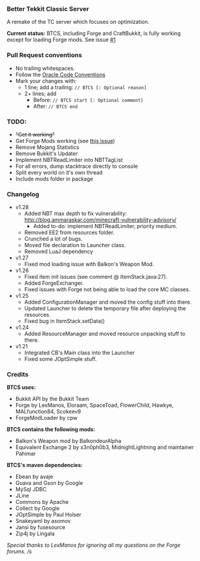 ### Better Tekkit Classic Server
A remake of the TC server which focuses on optimization.

__Current status:__ BTCS, including Forge and CraftBukkit, is fully working except for loading Forge mods. See issue [#1](/../../issues/1)

### Pull Request conventions
* No trailing whitespaces.
* Follow the [Oracle Code Conventions](http://www.oracle.com/technetwork/java/codeconvtoc-136057.html)
* Mark your changes with:
    * 1 line; add a trailing: `// BTCS [: Optional reason]`
    * 2+ lines; add
        * Before: `// BTCS start [: Optional comment]`
        * After: `// BTCS end`

### TODO:
- ~~"Get it working"~~
- Get Forge Mods working (see [this issue](https://github.com/hypothermic/BTCS/issues/1))
- Remove Mojang Statistics
- Remove Bukkit's Updater
- Implement NBTReadLimiter into NBTTagList
- For all errors, dump stacktrace directly to console
- Split every world on it's own thread
- Include mods folder in package

### Changelog
- v1.28
    - Added NBT max depth to fix vulnerability: http://blog.ammaraskar.com/minecraft-vulnerability-advisory/
        - Added to-do: implement NBTReadLimiter, priority medium.
    - Removed EE2 from resources folder.
    - Crunched a lot of bugs.
    - Moved file declaration to Launcher class.
    - Removed LuaJ dependency
- v1.27
    - Fixed mod loading issue with Balkon's Weapon Mod.
- v1.26
    - Fixed item init issues (see comment @ ItemStack.java:27).
    - Added ForgeExchanger.
    - Fixed issues with Forge not being able to load the core MC classes.
- v1.25
    - Added ConfigurationManager and moved the config stuff into there.
    - Updated Launcher to delete the temporary file after deploying the resources.
    - Fixed bug in ItemStack.setData()
- v1.24
    - Added ResourceManager and moved resource unpacking stuff to there.
- v1.21
    - Integrated CB's Main class into the Launcher
    - Fixed some JOptSimple stuff.
    
### Credits
__BTCS uses:__
- Bukkit API by the Bukkit Team
- Forge by LexManos, Eloraam, SpaceToad, FlowerChild, Hawkye, MALfunction84, Scokeev9
- ForgeModLoader by cpw

__BTCS contains the following mods:__
- Balkon's Weapon mod by BalkondeurAlpha  
- Equivalent Exchange 2 by x3n0ph0b3, MidnightLightning and maintainer Pahimar

__BTCS's maven dependencies:__
- Ebean by avaje
- Guava and Gson by Google
- MySql JDBC
- JLine
- Commons by Apache
- Collect by Google
- JOptSimple by Paul Holser
- Snakeyaml by asomov
- Jansi by fusesource
- Zip4j by Lingala

_Special thanks to LexManos for ignoring all my questions on the Forge forums. /s_